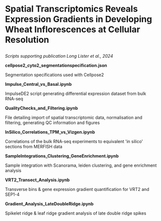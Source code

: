 # Spatial Transcriptomics Reveals Expression Gradients in Developing Wheat Inflorescences at Cellular Resolution </p>
</p>
</p>
<i>Scripts supporting publication Long Lister et al., 2024</i> </p>
</p>
</p>
<b>cellpose2_cyto2_segmentationspecification.json</b> </p>
Segmentation specifications used with Cellpose2 </p>
</p>
</p>
<b>Impulse_Central_vs_Basal.ipynb</b> </p>
ImpulseDE2 script generating differential expression dataset from bulk RNA-seq</p>
</p>
</p>
<b>QualityChecks_and_Filtering.ipynb</b> </p>
File detailing import of spatial transcriptomic data, normalisation and filtering, generating QC information and figures</p>
</p>
</p>
<b>InSilico_Correlations_TPM_vs_Vizgen.ipynb</b> </p>
Correlations of the bulk RNA-seq experiments to equivalent 'in silico' sections from MERFISH data</p>
</p>
</p>
<b>SampleIntegrations_Clustering_GeneEnrichment.ipynb</b> </p>
Sample integration with Scanorama, leiden clustering, and gene enrichment analysis </p>
</p>
</p>
<b>VRT2_Transect_Analysis.ipynb</b> </p>
Transverse bins & gene expression gradient quantification for VRT2 and SEP1-4 </p>
</p>
</p>
<b>Gradient_Analysis_LateDoubleRidge.ipynb</b> </p>
Spikelet ridge & leaf ridge gradient analysis of late double ridge spikes 
</p>
